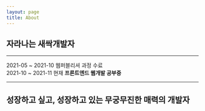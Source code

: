```yaml
---
layout: page
title: About
---
```


## **자라나는 새싹개발자**

---

2021-05 ~ 2021-10 웹퍼블리셔 과정 수료  
2021-10 ~ 2021-11 현재 **프론트엔드 웹개발 공부중**

---

## 성장하고 싶고, 성장하고 있는 무궁무진한 매력의 개발자
